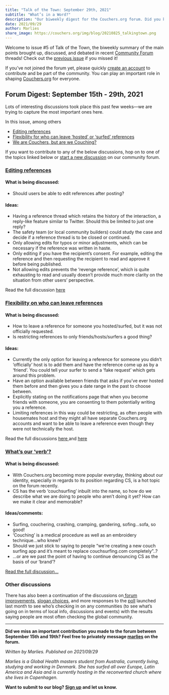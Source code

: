 ```yaml
---
title: "Talk of the Town: September 29th, 2021"
subtitle: "What’s in a Word?"
description: "Our biweekly digest for the Couchers.org forum. Did you know we have vibrant public discussions about couch surfing and the future of Couchers.org? Everyone is welcome to participate!"
date: 2021/09/29
author: Marlies
share_image: https://couchers.org/img/blog/20210825_talkingtown.png
---
```


Welcome to issue #5 of Talk of the Town, the biweekly summary of the main points brought up, discussed, and debated in recent [Community Forum](https://community.couchers.org/) threads! Check out the [previous issue](https://couchers.org/blog/2021/08/25/talk-of-the-town/) if you missed it!

If you’ve not joined the forum yet, please quickly [create an account](https://community.couchers.org/) to contribute and be part of the community. You can play an important role in shaping [Couchers.org](https://app.couchers.org/) for everyone.



## **Forum Digest: September 15th - 29th, 2021**

Lots of interesting discussions took place this past few weeks—we are trying to capture the most important ones here. 

In this issue, among others



* [Editing references ](https://community.couchers.org/t/allow-references-to-be-edited/1495)
* [Flexibility for who can leave ‘hosted’ or ‘surfed’ references  ](https://community.couchers.org/t/flexibility-for-leaving-references/1539)
* [We are Couchers, but are we Couching?](https://community.couchers.org/t/we-are-couchers-but-are-we-couching/1516)

If you want to contribute to any of the below discussions, hop on to one of the topics linked below or [start a new discussion](https://community.couchers.org/) on our community forum. 


### **[Editing references](https://community.couchers.org/t/allow-references-to-be-edited/1495)**


#### **What is being discussed:**



* Should users be able to edit references after posting?


#### **Ideas:**



* Having a reference thread which retains the history of the interaction, a reply-like feature similar to Twitter. Should this be limited to just one reply?
* The safety team (or local community builders) could study the case and decide if a reference thread is to be closed or continued.
* Only allowing edits for typos or minor adjustments, which can be necessary if the reference was written in haste.
* Only editing if you have the recipient’s consent. For example, editing the reference and then requesting the recipient to read and approve it before being published.
* Not allowing edits prevents the ‘revenge reference’, which is quite exhausting to read and usually doesn’t provide much more clarity on the situation from other users’ perspective.

Read the full discussion [here](https://community.couchers.org/t/allow-references-to-be-edited/1495)


### **[Flexibility on who can leave references](https://community.couchers.org/t/flexibility-for-leaving-references/1539)**


#### **What is being discussed:**



* How to leave a reference for someone you hosted/surfed, but it was not officially requested.
* Is restricting references to only friends/hosts/surfers a good thing?


#### **Ideas:**



* Currently the only option for leaving a reference for someone you didn’t ‘officially’ host is to add them and have the reference come up as by a ‘friend’. You could tell your surfer to send a ‘fake request’ which gets around this problem.
* Have an option available between friends that asks if you’ve ever hosted them before and then gives you a date range in the past to choose between. 
* Explicitly stating on the notifications page that when you become friends with someone, you are consenting to them potentially writing you a reference.
* Limiting references in this way could be restricting, as often people with housemates host and they might all have separate Couchers.org accounts and want to be able to leave a reference even though they were not technically the host.

Read the full discussions [here ](https://community.couchers.org/t/flexibility-for-leaving-references/1539)and [here](https://community.couchers.org/t/avoid-bad-references-by-fake-accounts/1517) 


### **[What’s our ‘verb’?](https://community.couchers.org/t/we-are-couchers-but-are-we-couching/1516)**


#### **What is being discussed:**



* With Couchers.org becoming more popular everyday, thinking about our identity, especially in regards to its position regarding CS, is a hot topic on the forum recently.
* CS has the verb ‘couchsurfing’ inbuilt into the name, so how do we describe what we are doing to people who aren’t doing it yet? How can we make it clear and memorable?


#### **Ideas/comments:**



* Surfing, couchering, crashing, cramping, gandering, sofing...sofa, so good!
* ‘Couching’ is a medical procedure as well as an embroidery technique...who knew?
* Should we just stick to saying to people “we're creating a new couch surfing app and it’s meant to replace couchsurfing.com completely”..?
* ...or are we past the point of having to continue denouncing CS as the basis of our ‘brand’?

[Read the full discussion...](https://community.couchers.org/t/we-are-couchers-but-are-we-couching/1516)


### **Other discussions**

There has also been a continuation of the discussions on[ forum improvements](https://community.couchers.org/t/forum-improvements/1504), [slogan choices](https://community.couchers.org/t/slogan-for-couchers-org-any-suggestions/1432), and more responses to the [poll](https://community.couchers.org/t/poll-are-you-checking-in-on-any-communities/1462) launched last month to see who’s checking in on any communities (to see what’s going on in terms of local info, discussions and events) with the results saying people are most often checking the global community. 

---

**Did we miss an important contribution you made to the forum between September 15th and 19th? Feel free to privately message [marlies](https://community.couchers.org/u/marlies) on the forum.**

_Written by Marlies. Published on 2021/09/29_

_Marlies is a Global Health masters student from Australia, currently living, studying and working in Denmark. She has surfed all over Europe, Latin America and Asia and is currently hosting in the reconverted church where she lives in Copenhagen._

**Want to submit to our blog? [Sign up](/volunteer/) and let us know.**
